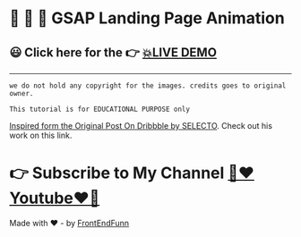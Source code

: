 # 🙈 🙉 🙊 GSAP Landing Page Animation

## 😃 Click here for the 👉 [💥LIVE DEMO]()

---

```
we do not hold any copyright for the images. credits goes to original owner.

This tutorial is for EDUCATIONAL PURPOSE only
```

[Inspired form the Original Post On Dribbble by SELECTO](https://dribbble.com/shots/5723090-Book-podcasts-landing-page).
Check out his work on this link.

# 👉 Subscribe to My Channel [💙❤️Youtube❤️💙](https://www.youtube.com/channel/UCpOHt5d6GG-mvo-_pU06rhQ?sub_confirmation=1)

Made with ❤️ - by [FrontEndFunn](https://www.youtube.com/channel/UCpOHt5d6GG-mvo-_pU06rhQ?sub_confirmation=1)
